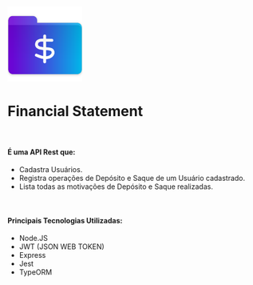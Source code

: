 <div display = flex justtify-content = "center">
    <img src ="/tmp/moneyfolder_99354.png" width= "150px">
</div>
<h1>Financial Statement</h1>
<br>
<h4>É uma API Rest que:</h4>
<ul>
    <li>Cadastra Usuários.</li>
    <li>Registra operações de Depósito e Saque de um Usuário cadastrado.</li>
    <li>Lista todas as motivações de Depósito e Saque realizadas.</li>
</ul>
<br>
<h4>Principais Tecnologias Utilizadas:</h4>
<ul>
    <li>Node.JS</li>
    <li>JWT (JSON WEB TOKEN)</li>
    <li>Express</li>
    <li>Jest</li>
    <li>TypeORM</li>
</ul>
